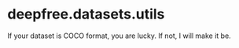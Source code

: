 # deepfree.datasets.utils

If your dataset is COCO format, you are lucky. If not, I will make it be.